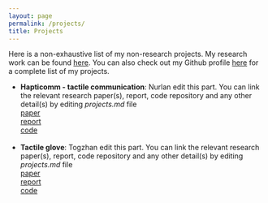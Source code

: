 ```yaml
---
layout: page
permalink: /projects/
title: Projects
---
```


Here is a non-exhaustive list of my non-research projects. My research work can be found <a href="/research">here</a>. You can also check out my Github profile <a href="">here</a> for a complete list of my projects.

<ul>
	<li>
		<b>Hapticomm - tactile communication</b>: Nurlan edit this part. You can link the relevant research paper(s), report, code repository and any other detail(s) by editing <i>projects.md</i> file<br>
		<a href="https://www.researchgate.net/publication/333083878_HaptiComm_a_Haptic_Communicator_Device_for_Deafblind_Communication"><div class="color-button">paper</div></a><a href="Installation of Hapticomm soft to RPi 3.pdf"><div class="color-button">report</div></a><a href="https://github.com/zkappassov/hapticomm-kazakhstan"><div class="color-button">code</div></a>
	</li><br>
	<li>
		<b>Tactile glove</b>: Togzhan edit this part. You can link the relevant research paper(s), report, code repository and any other detail(s) by editing <i>projects.md</i> file<br>
		<a href=""><div class="color-button">paper</div></a><a href="project_1.pdf"><div class="color-button">report</div></a><a href=""><div class="color-button">code</div></a>
	</li><br>

</ul>
